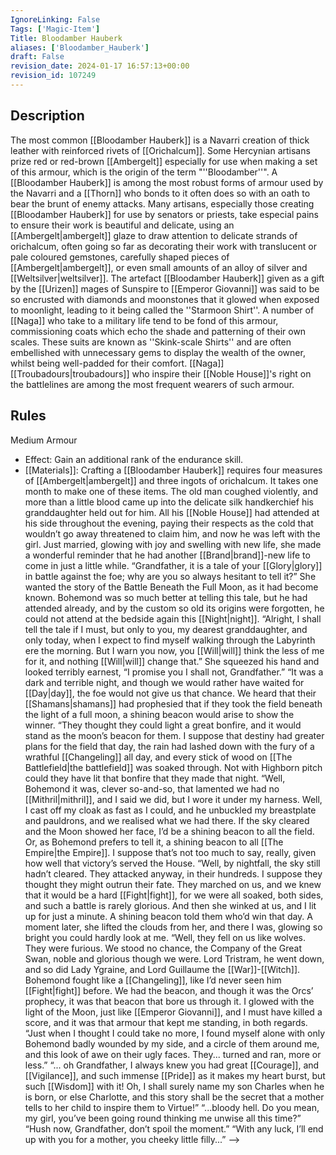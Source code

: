 ```yaml
---
IgnoreLinking: False
Tags: ['Magic-Item']
Title: Bloodamber Hauberk
aliases: ['Bloodamber_Hauberk']
draft: False
revision_date: 2024-01-17 16:57:13+00:00
revision_id: 107249
---
```


## Description
The most common [[Bloodamber Hauberk]] is a Navarri creation of thick leather with reinforced rivets of [[Orichalcum]]. Some Hercynian artisans prize red or red-brown [[Ambergelt]] especially for use when making a set of this armour, which is the origin of the term "''Bloodamber''". A [[Bloodamber Hauberk]] is among the most robust forms of armour used by the Navarri and a [[Thorn]] who bonds to it often does so with an oath to bear the brunt of enemy attacks.
Many artisans, especially those creating [[Bloodamber Hauberk]] for use by senators or priests, take especial pains to ensure their work is beautiful and delicate, using an [[Ambergelt|ambergelt]] glaze to draw attention to delicate strands of orichalcum, often going so far as decorating their work with translucent or pale coloured gemstones, carefully shaped pieces of [[Ambergelt|ambergelt]], or even small amounts of an alloy of silver and [[Weltsilver|weltsilver]]. The artefact [[Bloodamber Hauberk]] given as a gift by the [[Urizen]] mages of Sunspire to [[Emperor Giovanni]] was said to be so encrusted with diamonds and moonstones that it glowed when exposed to moonlight, leading to it being called the ''Starmoon Shirt''.
A number of [[Naga]] who take to a military life tend to be fond of this armour, commissioning coats which echo the shade and patterning of their own scales. These suits are known as ''Skink-scale Shirts'' and are often embellished with unnecessary gems to display the wealth of the owner, whilst being well-padded for their comfort. [[Naga]] [[Troubadours|troubadours]] who inspire their [[Noble House]]'s right on the battlelines are among the most frequent wearers of such armour.
## Rules
Medium Armour
* Effect: Gain an additional rank of the endurance skill.
* [[Materials]]: Crafting a [[Bloodamber Hauberk]] requires four measures of [[Ambergelt|ambergelt]] and three ingots of orichalcum. It takes one month to make one of these items.
The old man coughed violently, and more than a little blood came up into the delicate silk handkerchief his granddaughter held out for him. All his [[Noble House]] had attended at his side throughout the evening, paying their respects as the cold that wouldn’t go away threatened to claim him, and now he was left with the girl. Just married, glowing with joy and swelling with new life, she made a wonderful reminder that he had another [[Brand|brand]]-new life to come in just a little while. 
“Grandfather, it is a tale of your [[Glory|glory]] in battle against the foe; why are you so always hesitant to tell it?” She wanted the story of the Battle Beneath the Full Moon, as it had become known. Bohemond was so much better at telling this tale, but he had attended already, and by the custom so old its origins were forgotten, he could not attend at the bedside again this [[Night|night]].
“Alright, I shall tell the tale if I must, but only to you, my dearest granddaughter, and only today, when I expect to find myself walking through the Labyrinth ere the morning. But I warn you now, you [[Will|will]] think the less of me for it, and nothing [[Will|will]] change that.”
She squeezed his hand and looked terribly earnest, “I promise you I shall not, Grandfather.”
“It was a dark and terrible night, and though we would rather have waited for [[Day|day]], the foe would not give us that chance. We heard that their [[Shamans|shamans]] had prophesied that if they took the field beneath the light of a full moon, a shining beacon would arise to show the winner.
“They thought they could light a great bonfire, and it would stand as the moon’s beacon for them. I suppose that destiny had greater plans for the field that day, the rain had lashed down with the fury of a wrathful [[Changeling]] all day, and every stick of wood on [[The Battlefield|the battlefield]] was soaked through. Not with Highborn pitch could they have lit that bonfire that they made that night.
“Well, Bohemond it was, clever so-and-so, that lamented we had no [[Mithril|mithril]], and I said we did, but I wore it under my harness. Well, I cast off my cloak as fast as I could, and he unbuckled my breastplate and pauldrons, and we realised what we had there. If the sky cleared and the Moon showed her face, I’d be a shining beacon to all the field. Or, as Bohemond prefers to tell it, a shining beacon to all [[The Empire|the Empire]]. I suppose that’s not too much to say, really, given how well that victory’s served the House.
“Well, by nightfall, the sky still hadn’t cleared. They attacked anyway, in their hundreds. I suppose they thought they might outrun their fate. They marched on us, and we knew that it would be a hard [[Fight|fight]], for we were all soaked, both sides, and such a battle is rarely glorious. And then she winked at us, and I lit up for just a minute. A shining beacon told them who’d win that day. A moment later, she lifted the clouds from her, and there I was, glowing so bright you could hardly look at me.
“Well, they fell on us like wolves. They were furious. We stood no chance, the Company of the Great Swan, noble and glorious though we were. Lord Tristram, he went down, and so did Lady Ygraine, and Lord Guillaume the [[War]]-[[Witch]]. Bohemond fought like a [[Changeling]], like I’d never seen him [[Fight|fight]] before. We had the beacon, and though it was the Orcs’ prophecy, it was that beacon that bore us through it. I glowed with the light of the Moon, just like [[Emperor Giovanni]], and I must have killed a score, and it was that armour that kept me standing, in both regards.
“Just when I thought I could take no more, I found myself alone with only Bohemond badly wounded by my side, and a circle of them around me, and this look of awe on their ugly faces. They... turned and ran, more or less.”
“... oh Grandfather, I always knew you had great [[Courage]], and [[Vigilance]], and such immense [[Pride]] as it makes my heart burst, but such [[Wisdom]] with it! Oh, I shall surely name my son Charles when he is born, or else Charlotte, and this story shall be the secret that a mother tells to her child to inspire them to Virtue!”
“...bloody hell. Do you mean, my girl, you’ve been going round thinking me unwise all this time?”
“Hush now, Grandfather, don’t spoil the moment.”
“With any luck, I’ll end up with you for a mother, you cheeky little filly...”
-->